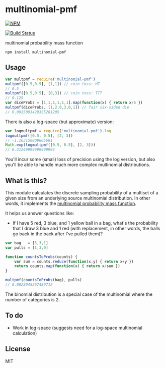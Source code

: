 # multinomial-pmf

[![NPM](https://nodei.co/npm/multinomial-pmf.png?global=true)](https://nodei.co/npm/multinomial-pmf/)

[![Build Status](https://travis-ci.org/ekg/multinomial-pmf.svg)](https://travis-ci.org/ekg/multinomial-pmf)

multinomial probability mass function

```
npm install multinomial-pmf
```

## Usage

``` js
var multpmf = require('multinomial-pmf')
multpmf([0.5,0.5], [1,1]) // coin toss: HT
// 0.5
multpmf([0.5,0.5], [0,3]) // coin toss: TTT
// 0.125
var diceProbs = [1,1,1,1,1,1].map(function(x) { return x/6 })
multpmf(diceProbs, [1,2,0,3,0,1]) // fair six-sided die
// 0.0015003429355281205
```

There is also a log-space (but approximate) version:

``` js
var logmultpmf = require('multinomial-pmf').log
logmultpmf([0.5, 0.5], [2, 3])
// -1.163150809805681
Math.exp(logmultpmf([0.5, 0.5], [2, 3]))
// 0.31249999999999994
```

You'll incur some (small) loss of precision using the log version, but also you'll be able to handle much more complex multinomial distributions.

## What is this?

This module calculates the discrete sampling probability of a multiset of a given size from an underlying source multinomial distribution. In other words, it implements the [multinomial probability mass function](https://en.wikipedia.org/wiki/Multinomial_distribution#Probability_mass_function).

It helps us answer questions like:

- If I have 5 red, 3 blue, and 1 yellow ball in a bag, what's the probability that I draw 3 blue and 1 red (with replacement, in other words, the balls go back in the back after I've pulled them)?

``` js
var bag   = [5,3,1]
var pulls = [1,3,0]

function countsToProbs(counts) {
    var sum = counts.reduce(function(x,y) { return x+y })
    return counts.map(function(x) { return x/sum })
}

multpmf(countsToProbs(bag), pulls)
// 0.0823045267489712
```

The binomial distribution is a special case of the multinomial where the number of categories is 2.

## To do

- Work in log-space (suggests need for a log-space multinomial calculation)

## License

MIT

